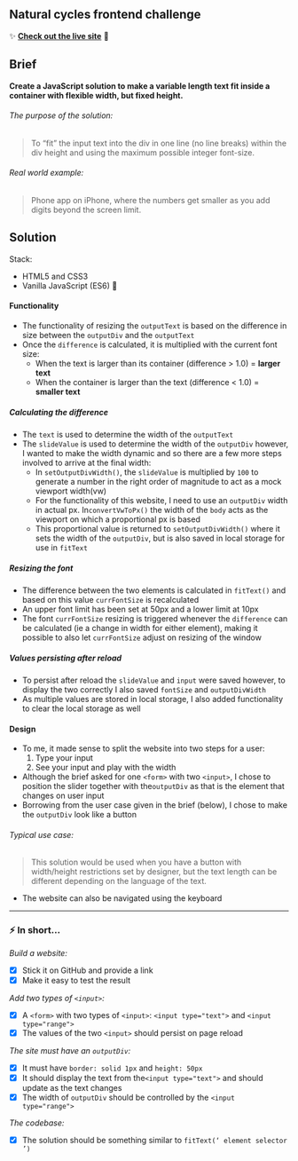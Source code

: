 ## Natural cycles frontend challenge

:sparkles: **[Check out the live site](https://njons.github.io/NC-Frontend-challenge)** :balloon:

## Brief

**Create a JavaScript solution to make a variable length text fit inside a container with flexible width, but fixed height.**

###### The purpose of the solution:

> To “fit” the input text into the div in one line (no line breaks) within the div height and using the maximum possible integer font-size.

###### Real world example:

> Phone app on iPhone, where the numbers get smaller as you add digits beyond the screen limit.

## Solution

Stack:

- HTML5 and CSS3
- Vanilla JavaScript (ES6) :icecream:

#### Functionality

- The functionality of resizing the `outputText` is based on the difference in size between the `outputDiv` and the `outputText`
- Once the `difference` is calculated, it is multiplied with the current font size:
  - When the text is larger than its container (difference > 1.0) = **larger text**
  - When the container is larger than the text (difference < 1.0) = **smaller text**

##### Calculating the difference

- The `text` is used to determine the width of the `outputText`
- The `slideValue` is used to determine the width of the `outputDiv` however, I wanted to make the width dynamic and so there are a few more steps involved to arrive at the final width:
  - In `setOutputDivWidth()`, the `slideValue` is multiplied by `100` to generate a number in the right order of magnitude to act as a mock viewport width(vw)
  - For the functionality of this website, I need to use an `outputDiv` width in actual px. In`convertVwToPx()` the width of the `body` acts as the viewport on which a proportional px is based
  - This proportional value is returned to `setOutputDivWidth()` where it sets the width of the `outputDiv`, but is also saved in local storage for use in `fitText`

##### Resizing the font

- The difference between the two elements is calculated in `fitText()` and based on this value `currFontSize` is recalculated
- An upper font limit has been set at 50px and a lower limit at 10px
- The font `currFontSize` resizing is triggered whenever the `difference` can be calculated (ie a change in width for either element), making it possible to also let `currFontSize` adjust on resizing of the window

##### Values persisting after reload

- To persist after reload the `slideValue` and `input` were saved however, to display the two correctly I also saved `fontSize` and `outputDivWidth`
- As multiple values are stored in local storage, I also added functionality to clear the local storage as well

#### Design

- To me, it made sense to split the website into two steps for a user:
  1.  Type your input
  2.  See your input and play with the width
- Although the brief asked for one `<form>` with two `<input>`, I chose to position the slider together with the`outputDiv` as that is the element that changes on user input
- Borrowing from the user case given in the brief (below), I chose to make the `outputDiv` look like a button

###### Typical use case:

> This solution would be used when you have a button with width/height restrictions set by designer, but the text length can be different depending on the language of the text.

- The website can also be navigated using the keyboard

---

### :zap: In short...

_Build a website:_

- [x] Stick it on GitHub and provide a link
- [x] Make it easy to test the result

_Add two types of `<input>`:_

- [x] A `<form>` with two types of `<input>`: `<input type="text">` and `<input type="range">`
- [x] The values of the two `<input>` should persist on page reload

_The site must have an `outputDiv`:_

- [x] It must have `border: solid 1px` and `height: 50px`
- [x] It should display the text from the`<input type="text">` and should update as the text changes
- [x] The width of `outputDiv` should be controlled by the `<input type="range">`

_The codebase:_

- [x] The solution should be something similar to `fitText(‘ element selector ’)`
